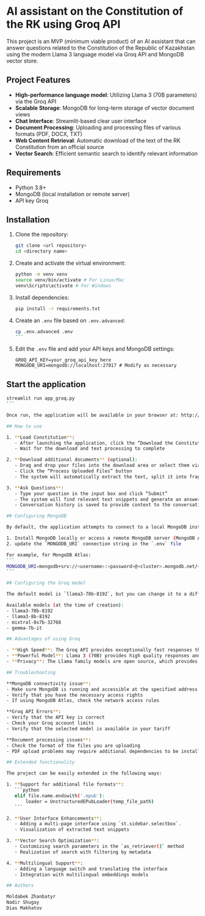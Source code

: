 # AI assistant on the Constitution of the RK using Groq API

This project is an MVP (minimum viable product) of an AI assistant that can answer questions related to the Constitution of the Republic of Kazakhstan using the modern Llama 3 language model via Groq API and MongoDB vector store.

## Project Features

- **High-performance language model**: Utilizing Llama 3 (70B parameters) via the Groq API
- **Scalable Storage**: MongoDB for long-term storage of vector document views
- **Chat Interface**: Streamlit-based clear user interface
- **Document Processing**: Uploading and processing files of various formats (PDF, DOCX, TXT)
- **Web Content Retrieval**: Automatic download of the text of the RK Constitution from an official source
- **Vector Search**: Efficient semantic search to identify relevant information

## Requirements

- Python 3.8+
- MongoDB (local installation or remote server)
- API key Groq

## Installation

1. Clone the repository:
   ```bash
   git clone <url repository>
   cd <directory name>
   ```

2. Create and activate the virtual environment:
   ```bash
   python -m venv venv
   source venv/bin/activate # For Linux/Mac
   venv\Scripts\activate # For Windows
   ```

3. Install dependencies:
   ```bash
   pip install -r requirements.txt
   ```

4. Create an `.env` file based on `.env.advanced`:
   ````bash
   cp .env.advanced .env
   ```

5. Edit the `.env` file and add your API keys and MongoDB settings:
   ```
   GROQ_API_KEY=your_groq_api_key_here
   MONGODB_URI=mongodb://localhost:27017 # Modify as necessary
   ```

## Start the application

````bash
streamlit run app_groq.py
```

Once run, the application will be available in your browser at: http://localhost:8501.

## How to use

1. **Load Constitution**:
   - After launching the application, click the “Download the Constitution of Kazakhstan” button in the sidebar
   - Wait for the download and text processing to complete

2. **Download additional documents** (optional):
   - Drag and drop your files into the download area or select them via explorer
   - Click the “Process Uploaded Files” button
   - The system will automatically extract the text, split it into fragments and save it to vector storage

3. **Ask Questions**:
   - Type your question in the input box and click “Submit”
   - The system will find relevant text snippets and generate an answer using the Llama 3 model
   - Conversation history is saved to provide context to the conversation

## Configuring MongoDB

By default, the application attempts to connect to a local MongoDB installation. If you do not have a local MongoDB installation or want to use a remote server:

1. Install MongoDB locally or access a remote MongoDB server (MongoDB Atlas, etc.)
2. update the `MONGODB_URI` connection string in the `.env` file

For example, for MongoDB Atlas:
```
MONGODB_URI=mongodb+srv://<username>:<password>@<cluster>.mongodb.net/<dbname>
```

## Configuring the Groq model

The default model is `llama3-70b-8192`, but you can change it to a different model supported by the Groq API by changing the `model_name` parameter in the `setup_conversation()` function.

Available models (at the time of creation):
- llama3-70b-8192
- llama3-8b-8192
- mixtral-8x7b-32768
- gemma-7b-it

## Advantages of using Groq

- **High Speed**: The Groq API provides exceptionally fast responses thanks to specialized processors
- **Powerful Model**: Llama 3 (70B) provides high quality responses and deep contextual understanding
- **Privacy**: The Llama family models are open source, which provides greater transparency into their operation

## Troubleshooting

**MongoDB connectivity issue**:
- Make sure MongoDB is running and accessible at the specified address
- Verify that you have the necessary access rights
- If using MongoDB Atlas, check the network access rules

**Groq API Errors**:
- Verify that the API key is correct
- Check your Groq account limits
- Verify that the selected model is available in your tariff

**Document processing issues**:
- Check the format of the files you are uploading
- PDF upload problems may require additional dependencies to be installed: `pip install pymupdf`.

## Extended functionality

The project can be easily extended in the following ways:

1. **Support for additional file formats**:
   ```python
   elif file.name.endswith('.epub'):
       loader = UnstructuredEPubLoader(temp_file_path)
   ```

2. **User Interface Enhancements**:
   - Adding a multi-page interface using `st.sidebar.selectbox`.
   - Visualization of extracted text snippets

3. **Vector Search Optimization**:
   - Customizing search parameters in the `as_retriever()` method
   - Realization of search with filtering by metadata

4. **Multilingual Support**:
   - Adding a language switch and translating the interface
   - Integration with multilingual embeddings models

## Authors

Moldabek Zhanbatyr
Nadir Shugay
Dias Makhatov